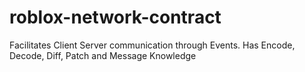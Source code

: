 # roblox-network-contract
Facilitates Client Server communication through Events. Has Encode, Decode, Diff, Patch and Message Knowledge
